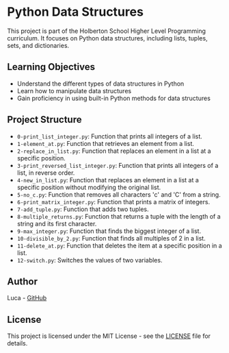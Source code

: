 # Python Data Structures

This project is part of the Holberton School Higher Level Programming curriculum. It focuses on Python data structures, including lists, tuples, sets, and dictionaries.

## Learning Objectives

- Understand the different types of data structures in Python
- Learn how to manipulate data structures
- Gain proficiency in using built-in Python methods for data structures

## Project Structure

- `0-print_list_integer.py`: Function that prints all integers of a list.
- `1-element_at.py`: Function that retrieves an element from a list.
- `2-replace_in_list.py`: Function that replaces an element in a list at a specific position.
- `3-print_reversed_list_integer.py`: Function that prints all integers of a list, in reverse order.
- `4-new_in_list.py`: Function that replaces an element in a list at a specific position without modifying the original list.
- `5-no_c.py`: Function that removes all characters 'c' and 'C' from a string.
- `6-print_matrix_integer.py`: Function that prints a matrix of integers.
- `7-add_tuple.py`: Function that adds two tuples.
- `8-multiple_returns.py`: Function that returns a tuple with the length of a string and its first character.
- `9-max_integer.py`: Function that finds the biggest integer of a list.
- `10-divisible_by_2.py`: Function that finds all multiples of 2 in a list.
- `11-delete_at.py`: Function that deletes the item at a specific position in a list.
- `12-switch.py`: Switches the values of two variables.

## Author

Luca - [GitHub](https://github.com/mansiluca)

## License

This project is licensed under the MIT License - see the [LICENSE](LICENSE) file for details.